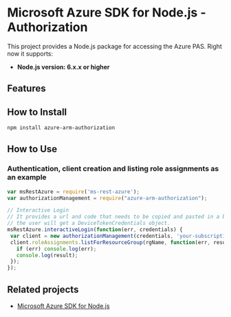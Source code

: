 # Microsoft Azure SDK for Node.js - Authorization

This project provides a Node.js package for accessing the Azure PAS. Right now it supports:
- **Node.js version: 6.x.x or higher**

## Features


## How to Install

```bash
npm install azure-arm-authorization
```

## How to Use

### Authentication, client creation and listing role assignments as an example

 ```javascript
 var msRestAzure = require('ms-rest-azure');
 var authorizationManagement = require("azure-arm-authorization");

 // Interactive Login
 // It provides a url and code that needs to be copied and pasted in a browser and authenticated over there. If successful, 
 // the user will get a DeviceTokenCredentials object.
 msRestAzure.interactiveLogin(function(err, credentials) {
  var client = new authorizationManagement(credentials, 'your-subscription-id');
  client.roleAssignments.listForResourceGroup(rgName, function(err, result) {
    if (err) console.log(err);
    console.log(result);
  });
 });
 ```

## Related projects

- [Microsoft Azure SDK for Node.js](https://github.com/Azure/azure-sdk-for-node)
